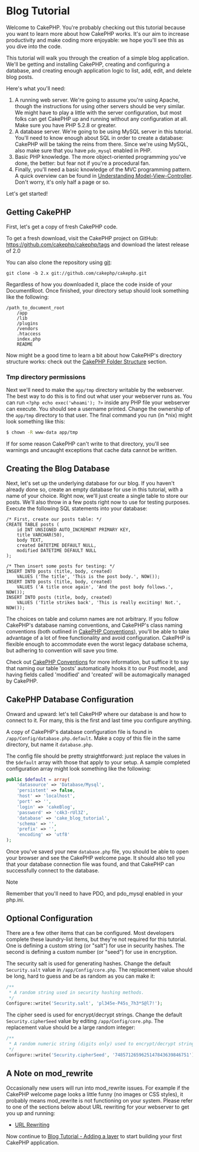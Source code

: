 # Blog Tutorial

Welcome to CakePHP. You're probably checking out this tutorial
because you want to learn more about how CakePHP works. It's our
aim to increase productivity and make coding more enjoyable: we
hope you'll see this as you dive into the code.

This tutorial will walk you through the creation of a simple blog
application. We'll be getting and installing CakePHP, creating and
configuring a database, and creating enough application logic to
list, add, edit, and delete blog posts.

Here's what you'll need:

1.  A running web server. We're going to assume you're using Apache,
    though the instructions for using other servers should be very
    similar. We might have to play a little with the server
    configuration, but most folks can get CakePHP up and running without
    any configuration at all. Make sure you have PHP 5.2.8 or greater.
2.  A database server. We're going to be using MySQL server in this
    tutorial. You'll need to know enough about SQL in order to create a
    database: CakePHP will be taking the reins from there. Since we're using MySQL,
    also make sure that you have `pdo_mysql` enabled in PHP.
3.  Basic PHP knowledge. The more object-oriented programming you've
    done, the better: but fear not if you're a procedural fan.
4.  Finally, you'll need a basic knowledge of the MVC programming pattern.
    A quick overview can be found in
    [Understanding Model-View-Controller](../../cakephp-overview/understanding-model-view-controller). Don't worry,
    it's only half a page or so.

Let's get started!

## Getting CakePHP

First, let's get a copy of fresh CakePHP code.

To get a fresh download, visit the CakePHP project on GitHub:
<https://github.com/cakephp/cakephp/tags>
and download the latest release of 2.0

You can also clone the repository using
[git](https://git-scm.com/):

    git clone -b 2.x git://github.com/cakephp/cakephp.git

Regardless of how you downloaded it, place the code inside of your
DocumentRoot. Once finished, your directory setup should look
something like the following:

    /path_to_document_root
        /app
        /lib
        /plugins
        /vendors
        .htaccess
        index.php
        README

Now might be a good time to learn a bit about how CakePHP's directory
structure works: check out the
[CakePHP Folder Structure](../../getting-started/cakephp-folder-structure) section.

### Tmp directory permissions

Next we'll need to make the `app/tmp` directory writable by the webserver.
The best way to do this is to find out what user your webserver
runs as. You can run `<?php echo exec('whoami'); ?>` inside any PHP file your
webserver can execute. You should see a username printed. Change the ownership of
the `app/tmp` directory to that user. The final command you run
(in \*nix) might look something like this:

``` bash
$ chown -R www-data app/tmp
```

If for some reason CakePHP can't write to that directory, you'll see
warnings and uncaught exceptions that cache data cannot be written.

## Creating the Blog Database

Next, let's set up the underlying database for our blog. If you
haven't already done so, create an empty database for use in this
tutorial, with a name of your choice. Right now, we'll just create
a single table to store our posts. We'll also throw in a few posts
right now to use for testing purposes. Execute the following SQL
statements into your database:

``` text
/* First, create our posts table: */
CREATE TABLE posts (
    id INT UNSIGNED AUTO_INCREMENT PRIMARY KEY,
    title VARCHAR(50),
    body TEXT,
    created DATETIME DEFAULT NULL,
    modified DATETIME DEFAULT NULL
);

/* Then insert some posts for testing: */
INSERT INTO posts (title, body, created)
    VALUES ('The title', 'This is the post body.', NOW());
INSERT INTO posts (title, body, created)
    VALUES ('A title once again', 'And the post body follows.', NOW());
INSERT INTO posts (title, body, created)
    VALUES ('Title strikes back', 'This is really exciting! Not.', NOW());
```

The choices on table and column names are not arbitrary. If you
follow CakePHP's database naming conventions, and CakePHP's class naming
conventions (both outlined in
[CakePHP Conventions](../../getting-started/cakephp-conventions)), you'll be able to take
advantage of a lot of free functionality and avoid configuration.
CakePHP is flexible enough to accommodate even the worst legacy
database schema, but adhering to convention will save you time.

Check out [CakePHP Conventions](../../getting-started/cakephp-conventions) for more
information, but suffice it to say that naming our table 'posts'
automatically hooks it to our Post model, and having fields called
'modified' and 'created' will be automagically managed by CakePHP.

## CakePHP Database Configuration

Onward and upward: let's tell CakePHP where our database is and how to
connect to it. For many, this is the first and last time you
configure anything.

A copy of CakePHP's database configuration file is found in
`/app/Config/database.php.default`. Make a copy of this file in
the same directory, but name it `database.php`.

The config file should be pretty straightforward: just replace the
values in the `$default` array with those that apply to your
setup. A sample completed configuration array might look something
like the following:

``` php
public $default = array(
    'datasource' => 'Database/Mysql',
    'persistent' => false,
    'host' => 'localhost',
    'port' => '',
    'login' => 'cakeBlog',
    'password' => 'c4k3-rUl3Z',
    'database' => 'cake_blog_tutorial',
    'schema' => '',
    'prefix' => '',
    'encoding' => 'utf8'
);
```

Once you've saved your new `database.php` file, you should be
able to open your browser and see the CakePHP welcome page. It should
also tell you that your database connection file was found, and
that CakePHP can successfully connect to the database.

> [!NOTE]
> Remember that you'll need to have PDO, and pdo_mysql enabled in
> your php.ini.

## Optional Configuration

There are a few other items that can be configured. Most developers
complete these laundry-list items, but they're not required for
this tutorial. One is defining a custom string (or "salt") for use
in security hashes. The second is defining a custom number (or
"seed") for use in encryption.

The security salt is used for generating hashes. Change the default
`Security.salt` value in `/app/Config/core.php`. The replacement value
should be long, hard to guess and be as random as you can make it:

``` php
/**
 * A random string used in security hashing methods.
 */
Configure::write('Security.salt', 'pl345e-P45s_7h3*S@l7!');
```

The cipher seed is used for encrypt/decrypt strings. Change the default
`Security.cipherSeed` value by editing `/app/Config/core.php`. The
replacement value should be a large random integer:

``` php
/**
 * A random numeric string (digits only) used to encrypt/decrypt strings.
 */
Configure::write('Security.cipherSeed', '7485712659625147843639846751');
```

## A Note on mod_rewrite

Occasionally new users will run into mod_rewrite issues. For example
if the CakePHP welcome page looks a little funny (no images or CSS styles),
it probably means mod_rewrite is not functioning on your system. Please refer
to one of the sections below about URL rewriting for your webserver to get
you up and running:

- [URL Rewriting](../../installation/url-rewriting)

Now continue to [Blog Tutorial - Adding a layer](../../tutorials-and-examples/blog/part-two) to start building your first CakePHP application.
